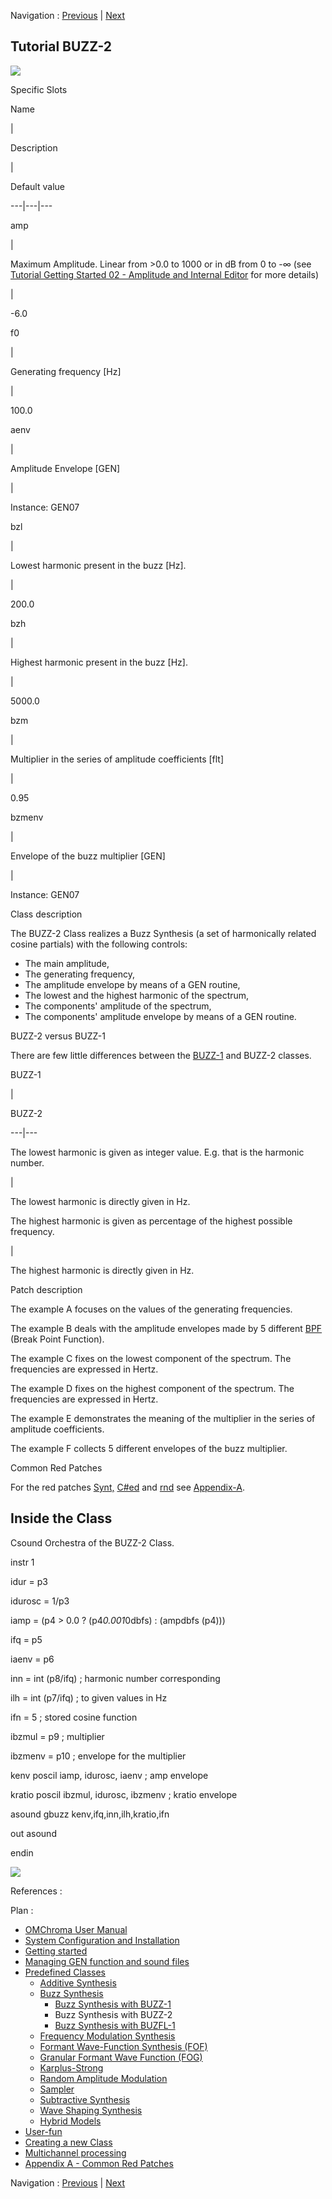 
Navigation : [Previous](01-buzz-1 "page précédente\(Buzz Synthesis
with BUZZ-1\)") | [Next](03-buzfl-1 "Next\(Buzz
Synthesis with BUZFL-1\)")
## Tutorial BUZZ-2

[![](../res/buzz-2_1.png)](../res/buzz-2.png "Cliquez pour agrandir")

Specific Slots

Name

|

Description

|

Default value  
  
---|---|---  
  
amp

|

Maximum Amplitude. Linear from >0.0 to 1000 or in dB from 0 to -∞ (see
[Tutorial Getting Started 02 - Amplitude and Internal
Editor](03-Amplitude_and_internal_editor) for more details)

|

-6.0  
  
f0

|

Generating frequency [Hz]

|

100.0  
  
aenv

|

Amplitude Envelope [GEN]

|

Instance: GEN07  
  
bzl

|

Lowest harmonic present in the buzz [Hz].

|

200.0  
  
bzh

|

Highest harmonic present in the buzz [Hz].

|

5000.0  
  
bzm

|

Multiplier in the series of amplitude coefficients [flt]

|

0.95  
  
bzmenv

|

Envelope of the buzz multiplier [GEN]

|

Instance: GEN07  
  
Class description

The BUZZ-2 Class realizes a Buzz Synthesis (a set of harmonically related
cosine partials) with the following controls:

  * The main amplitude,
  * The generating frequency,
  * The amplitude envelope by means of a GEN routine,
  * The lowest and the highest harmonic of the spectrum,
  * The components' amplitude of the spectrum,
  * The components' amplitude envelope by means of a GEN routine.

BUZZ-2 versus BUZZ-1

There are few little differences between the [BUZZ-1](01-buzz-1) and
BUZZ-2 classes.

BUZZ-1

|

BUZZ-2  
  
---|---  
  
The lowest harmonic is given as integer value. E.g. that is the harmonic
number.

|

The lowest harmonic is directly given in Hz.  
  
The highest harmonic is given as percentage of the highest possible frequency.

|

The highest harmonic is directly given in Hz.  
  
Patch description

The example A focuses on the  values of the generating frequencies.

The example B deals with the amplitude envelopes made by 5 different
[BPF](http://support-old.ircam.fr/forum-ol-doc/om/om6-manual/co/Edition
"http://support-old.ircam.fr/forum-ol-doc/om/om6-manual/co/Edition
\(nouvelle fenêtre\)") (Break Point Function).

The example C fixes on the lowest component of the spectrum. The frequencies
are expressed in Hertz.

The example D fixes on the highest component of the spectrum. The frequencies
are expressed in Hertz.

The example E demonstrates the meaning of the multiplier in the series of
amplitude coefficients.

The example F collects 5 different envelopes of the buzz multiplier.

Common Red Patches

For the red patches [Synt,](Synt)
[C#ed](Component_number_and_entry_delay) and
[rnd](Random_BPF) see
[Appendix-A](A-Appendix-A_Common_red_patches).

## Inside the Class

Csound Orchestra of the BUZZ-2 Class.

instr 1

idur = p3

idurosc = 1/p3

iamp = (p4 > 0.0 ? (p4*0.001*0dbfs) : (ampdbfs (p4)))

ifq = p5

iaenv = p6

inn = int (p8/ifq) ; harmonic number corresponding

ilh = int (p7/ifq) ; to given values in Hz

ifn = 5 ; stored cosine function

ibzmul = p9 ; multiplier

ibzmenv = p10 ; envelope for the multiplier

kenv poscil iamp, idurosc, iaenv ; amp envelope

kratio poscil ibzmul, idurosc, ibzmenv ; kratio envelope

asound gbuzz kenv,ifq,inn,ilh,kratio,ifn

out asound

endin

[![](../res/buzz-2_1.gif)](../res/buzz-2.gif "Cliquez pour agrandir")

References :

Plan :

  * [OMChroma User Manual](OMChroma)
  * [System Configuration and Installation](Installation)
  * [Getting started](Getting_Started)
  * [Managing GEN function and sound files](Managing_GEN_function_and_sound_files)
  * [Predefined Classes](Predefined_classes)
    * [Additive Synthesis](01-Additive_Synthesis)
    * [Buzz Synthesis](02-Buzz_Synthesis)
      * [Buzz Synthesis with BUZZ-1](01-buzz-1)
      * Buzz Synthesis with BUZZ-2
      * [Buzz Synthesis with BUZFL-1](03-buzfl-1)
    * [Frequency Modulation Synthesis](03-Frequency_modulation)
    * [Formant Wave-Function Synthesis (FOF)](04_Formant_Wave_Function_\(FOF\))
    * [Granular Formant Wave Function (FOG)](05-Granular_Formant_Wave_Function_\(FOG\))
    * [Karplus-Strong](06-Karplus-Strong)
    * [Random Amplitude Modulation](07-Random_Amplitude_Modulation)
    * [Sampler](08-Sampler)
    * [Subtractive Synthesis](09-Subtractive_Synthesis)
    * [Wave Shaping Synthesis](10-Waveshaping)
    * [Hybrid Models](11-Hybrid_Models)
  * [User-fun](User-fun)
  * [Creating a new Class](Creating_a_new_Class)
  * [Multichannel processing](06-Multichannel_processing)
  * [Appendix A - Common Red Patches](A-Appendix-A_Common_red_patches)

Navigation : [Previous](01-buzz-1 "page précédente\(Buzz Synthesis
with BUZZ-1\)") | [Next](03-buzfl-1 "Next\(Buzz
Synthesis with BUZFL-1\)")

